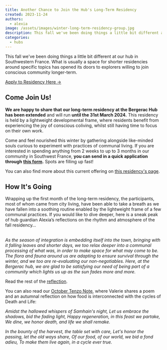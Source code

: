 ```yaml
---
title: Another Chance to Join the Hub's Long-Term Residency
created: 2023-11-24
authors:
  - alexia
image: /assets/images/winter-long-term-residency-group.jpg
description: This fall we've been doing things a little bit different at our hub in Southwestern France. What is usually a space for shorter residencies around specific topics has opened its doors to explorers willing to join conscious community longer-term. In this blog we share exciting updates!
categories:
  - hubs
---
```

This fall we've been doing things a little bit different at our hub in Southwestern France. What is usually a space for shorter residencies around specific topics has opened its doors to explorers willing to join conscious community longer-term. 

<a href="https://docs.google.com/forms/d/e/1FAIpQLSdiykDKyZR6DgtPKeYuNePy9sWc-qkIc4BVfKBRjkFWKvFp-g/viewform" className="px-3 py-2 rounded bg-secondary text-sm text-primary font-medium shadow-xs hover:bg-secondary/80 focus-visible:outline">Apply to Residency Here &rarr;</a>

## Come Join Us!

**We are happy to share that our long-term residency at the Bergerac Hub has been extended** and will run **until the 31st March 2024.** This residency is held by a lightweight developmental frame, where residents benefit from experiencing the joy of conscious coliving, whilst still having time to focus on their own work.

Come and feel nourished this winter by gathering alongside like-minded souls curious to experiment with practices of communal living. If you are interested in spending anything from 2 weeks to up to 3 months in our community in Southwest France, **you can send in a quick application through** [**this form**](https://docs.google.com/forms/d/e/1FAIpQLSdiykDKyZR6DgtPKeYuNePy9sWc-qkIc4BVfKBRjkFWKvFp-g/viewform)**.** Spots are filling up fast! 

You can also find more about this current offering on [this residency's page](https://lifeitself.org/programs/2023/fall-long-term-residency).


## How It's Going

Wrapping up the first month of the long-term residency, the participants, most of whom came from city living, have been able to take a breath as we have fallen into a soothing routine enabled by the lightweight frame of a few communal practices. If you would like to dive deeper, here is a sneak peak of hub guardian Alexia’s reflections on the rhythm and atmosphere of the fall residency…   
 

_As the season of integration is embedding itself into the town, bringing with it falling leaves and shorter days, we too relax deeper into a communal processing of what was, in order to make space for what may come to be. The flora and fauna around us are adapting to ensure survival through the winter, and we too are re-evaluating our non-negotiables. Here, at the Bergerac hub, we are glad to be satisfying our need of being part of a community which lights us up as the sun fades more and more._

Read the rest of the [reflection](https://lifeitself.org/blog/2023/10/30/guardian-note-1).

You can also read our [October Tenzo Note](https://lifeitself.org/blog/2023/10/30/tenzo-note-11), where Valerie shares a poem and an autumnal reflection on how food is interconnected with the cycles of Death and Life:

_Amidst the hallowed whispers of Samhain's night,_
_Let us embrace the shadows, bid the fading light,_
_Happy regeneration, in this feast we partake,_
_We dine, we honor death, and life we shall remake._  

_In the bounty of the harvest, the table set with care,_
_Let's honor the passing, let the old ways share,_
_Of our food, of our world, we bid a fond adieu,_
_To make them live again, in a cycle ever true._
